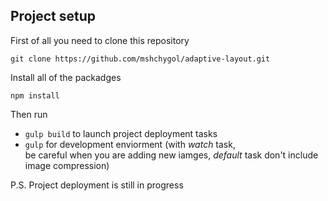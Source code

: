 ## Project setup
  First of all you need to clone this repository
  
   `git clone https://github.com/mshchygol/adaptive-layout.git`
   
   Install all of the packadges
   
  `npm install`
  
  Then run 
  <ul>
    <li>
      <code>gulp build</code> to launch project deployment tasks
    </li>
    <li>
       <code>gulp</code> for development enviorment (with <i>watch</i> task,<br>
        be careful when you are adding new iamges, <i>default</i> task don't include image compression)
    </li>
  </ul>
  
  P.S. Project deployment is still in progress 
 
